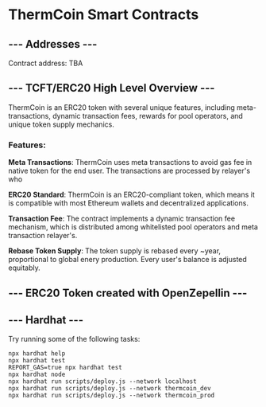 # ThermCoin Smart Contracts

## --- Addresses ---

Contract address: TBA <br/>

## --- TCFT/ERC20 High Level Overview ---

ThermCoin is an ERC20 token with several unique features, including meta-transactions, dynamic transaction fees,
rewards for pool operators, and unique token supply mechanics.

### Features:

**Meta Transactions**: ThermCoin uses meta transactions to avoid gas fee in native token for the end user. The transactions are processed by relayer's who

**ERC20 Standard**: ThermCoin is an ERC20-compliant token, which means it is compatible with most Ethereum wallets and decentralized applications.

**Transaction Fee**: The contract implements a dynamic transaction fee mechanism, which is distributed among whitelisted pool operators and meta transaction relayer's.

**Rebase Token Supply**: The token supply is rebased every ~year, proportional to global enery production. Every user's balance is adjusted equitably.

## --- ERC20 Token created with OpenZepellin ---

## --- Hardhat ---

Try running some of the following tasks:

```shell
npx hardhat help
npx hardhat test
REPORT_GAS=true npx hardhat test
npx hardhat node
npx hardhat run scripts/deploy.js --network localhost
npx hardhat run scripts/deploy.js --network thermcoin_dev
npx hardhat run scripts/deploy.js --network thermcoin_prod
```
